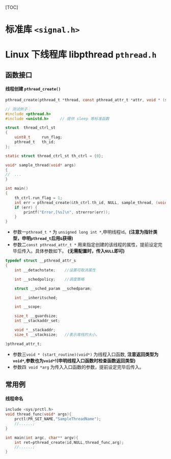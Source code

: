 [TOC]
# 标准库 `<signal.h>`

<!-- TODO -->

# Linux 下线程库 libpthread `pthread.h`

## 函数接口

#### 线程创建 `pthread_create()`

```C
pthread_create(pthread_t *thread, const pthread_attr_t *attr, void * (start_routine)(void*), void *arg);

// 测试例子：
#include <pthread.h>
#include <unistd.h>     // 提供 sleep 等标准函数

struct  thread_ctrl_st
{
    uint8_t     run_flag;
    pthread_t   th_id;
};

static struct thread_ctrl_st th_ctrl = {0};

void* sample_thread(void* args)
{
//  ...
}

int main()
{
    th_ctrl.run_flag = 1;
    int err = pthread_create(&th_ctrl.th_id, NULL, sample_thread, (void*) NULL);
    if (err) {
        printf("Error,[%s]\n", strerror(err));
    }
}
```

* 参数一`pthread_t *` 为 `unsigned long int *`,申明线程id。__(注意为指针类型，申明`pthread_t`后用`&`获得)__
* 参数二`const pthread_attr_t *` 用来指定创建的该线程的属性，提前设定完毕后传入。具体参数如下。 __(无需配置时，传入`NULL`即可)__
```C 
typedef struct __pthread_attr_s
{
    int __detachstate;    //设置可取消属性 

    int __schedpolicy;    //调度策略

    struct __sched_param __schedparam;

    int __inheritsched;

    int __scope;

    size_t __guardsize;
    int __stackaddr_set;

    void *__stackaddr;
    size_t __stacksize;   //表示堆栈的大小。

}pthread_attr_t; 

```
* 参数三`void * (start_routine)(void*)` 为线程入口函数, __注意返回类型为`void*`,参数也为`void*`!(申明线程入口函数时检查函数返回类型)__
* 参数四` void *arg` 为传入入口函数的参数，提前设定完毕后传入。


## 常用例
#### 线程命名 
```C
include <sys/prctl.h>
void thread_func(void* args){
    prctl(PR_SET_NAME,"SampleThreadName");
    //......;
}

int main(int argc, char** argv){
    int ret=pthread_create(id,NULL,thread_func,arg);
    //......;
}
```
